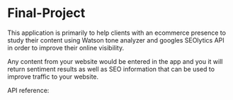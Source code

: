 # Final-Project

This application is primarily to help clients with an ecommerce presence to study their content using Watson tone analyzer and googles SEOlytics API in order to improve their online visibility.

Any content from your website would be entered in the app and you it will return sentiment results as well as SEO information that can be used to improve traffic to your website.


API reference:




